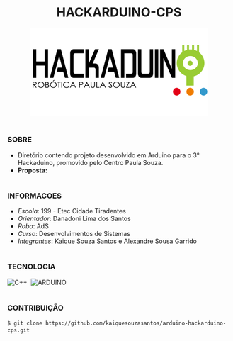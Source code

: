<h1 align="center">HACKARDUINO-CPS</h1>

<p align="center">
  <img src="hackarduino.png">
</p>

#
### SOBRE

- Diretório contendo projeto desenvolvido em Arduino para o 3° Hackaduino, promovido pelo Centro Paula Souza.
- <strong>Proposta:</strong> 

#
### INFORMACOES

- *Escola*: 199 - Etec Cidade Tiradentes
- *Orientador*: Danadoni Lima dos Santos
- *Robo*: AdS
- *Curso*: Desenvolvimentos de Sistemas
- *Integrantes*: Kaique Souza Santos e Alexandre Sousa Garrido

#
### TECNOLOGIA
![C++](https://img.shields.io/badge/C%2B%2B-00599C?style=for-the-badge&logo=c%2B%2B&logoColor=white)&nbsp;
![ARDUINO](https://img.shields.io/badge/Arduino-00979D?style=for-the-badge&logo=Arduino&logoColor=white)&nbsp;

#
### CONTRIBUIÇÃO

```
$ git clone https://github.com/kaiquesouzasantos/arduino-hackarduino-cps.git 
```
